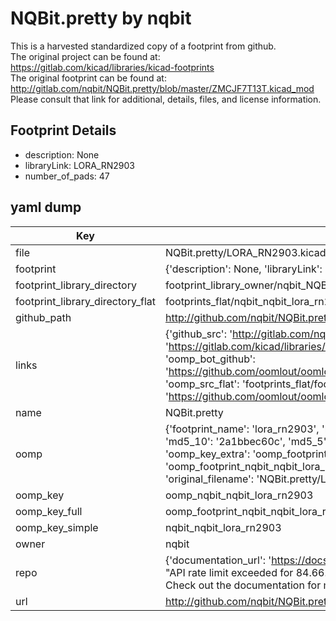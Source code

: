 # NQBit.pretty by nqbit  
This is a harvested standardized copy of a footprint from github.  
The original project can be found at:  
https://gitlab.com/kicad/libraries/kicad-footprints  
The original footprint can be found at:
http://gitlab.com/nqbit/NQBit.pretty/blob/master/ZMCJF7T13T.kicad_mod
Please consult that link for additional, details, files, and license information.  
## Footprint Details
* description: None  
* libraryLink: LORA_RN2903  
* number_of_pads: 47  
## yaml dump  
| Key | Value |  
| --- | --- |  
| file | NQBit.pretty/LORA_RN2903.kicad_mod |  
| footprint | {'description': None, 'libraryLink': 'LORA_RN2903', 'number_of_pads': 47} |  
| footprint_library_directory | footprint_library_owner/nqbit_NQBit.pretty |  
| footprint_library_directory_flat | footprints_flat/nqbit_nqbit_lora_rn2903/working |  
| github_path | http://github.com/nqbit/NQBit.pretty/blob/master/LORA_RN2903.kicad_mod |  
| links | {'github_src': 'http://gitlab.com/nqbit/NQBit.pretty/blob/master/ZMCJF7T13T.kicad_mod', 'github_src_repo': 'https://gitlab.com/kicad/libraries/kicad-footprints', 'oomp_bot': 'footprints/nqbit_nqbit_lora_rn2903/working', 'oomp_bot_github': 'https://github.com/oomlout/oomlout_oomp_footprint_bot/tree/main/footprints/nqbit_nqbit_lora_rn2903/working', 'oomp_src_flat': 'footprints_flat/footprints_flat/nqbit_nqbit_lora_rn2903/working', 'oomp_src_flat_github': 'https://github.com/oomlout/oomlout_oomp_footprint_src/tree/main/footprints_flat/nqbit_nqbit_lora_rn2903/working'} |  
| name | NQBit.pretty |  
| oomp | {'footprint_name': 'lora_rn2903', 'library_name': 'nqbit', 'md5': '2a1bbec60c4645548697685c04dd5b08', 'md5_10': '2a1bbec60c', 'md5_5': '2a1bb', 'md5_6': '2a1bbe', 'oomp_key': 'oomp_nqbit_nqbit_lora_rn2903', 'oomp_key_extra': 'oomp_footprint_nqbit_nqbit_lora_rn2903', 'oomp_key_full': 'oomp_footprint_nqbit_nqbit_lora_rn2903_2a1bbe', 'oomp_key_simple': 'nqbit_nqbit_lora_rn2903', 'original_filename': 'NQBit.pretty/LORA_RN2903.kicad_mod', 'owner_name': 'nqbit'} |  
| oomp_key | oomp_nqbit_nqbit_lora_rn2903 |  
| oomp_key_full | oomp_footprint_nqbit_nqbit_lora_rn2903 |  
| oomp_key_simple | nqbit_nqbit_lora_rn2903 |  
| owner | nqbit |  
| repo | {'documentation_url': 'https://docs.github.com/rest/overview/resources-in-the-rest-api#rate-limiting', 'message': "API rate limit exceeded for 84.66.173.59. (But here's the good news: Authenticated requests get a higher rate limit. Check out the documentation for more details.)"} |  
| url | http://github.com/nqbit/NQBit.pretty |  

